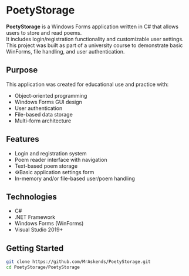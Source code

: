 # PoetyStorage
**PoetyStorage** is a Windows Forms application written in C# that allows users to store and read poems.  
It includes login/registration functionality and customizable user settings.  
This project was built as part of a university course to demonstrate basic WinForms, file handling, and user authentication.

## Purpose
This application was created for educational use and practice with:
- Object-oriented programming
- Windows Forms GUI design
- User authentication
- File-based data storage
- Multi-form architecture

## Features
- Login and registration system
- Poem reader interface with navigation
- Text-based poem storage
- ⚙Basic application settings form
- In-memory and/or file-based user/poem handling

## Technologies
- C#  
- .NET Framework  
- Windows Forms (WinForms)  
- Visual Studio 2019+

## Getting Started
```bash
git clone https://github.com/MrAskends/PoetyStorage.git
cd PoetyStorage/PoetyStorage
```

